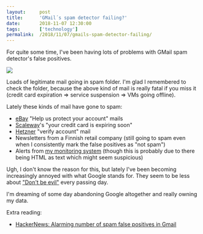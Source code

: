```yaml
---
layout:     post
title:      'GMail´s spam detector failing?'
date:       2018-11-07 12:30:00
tags:       ['technology']
permalink:  /2018/11/07/gmails-spam-detector-failing/
---
```


For quite some time, I've been having lots of problems with GMail spam detector's false
positives.

![](/images/2018/gmail-spam-false-positive-scaleway.png)

Loads of legitimate mail going in spam folder. I'm glad I remembered to check the folder,
because the above kind of mail is really fatal if you miss it (credit card expiration =>
service suspension => VMs going offline).

Lately these kinds of mail have gone to spam:

- [eBay](https://www.ebay.com/) "Help us protect your account" mails
- [Scaleway](https://www.scaleway.com/)'s "your credit card is expiring soon"
- [Hetzner](https://www.hetzner.com/) "verify account" mail
- Newsletters from a Finnish retail company (still going to spam even when I consistently
  mark the false positives as "not spam")
- Alerts from [my monitoring system](https://github.com/function61/lambda-alertmanager)
  (though this is probably due to there being HTML as text which might seem suspicious)

Ugh, I don't know the reason for this, but lately I've been becoming increasingly annoyed
with what Google stands for. They seem to be less about
["Don't be evil"](https://gizmodo.com/google-removes-nearly-all-mentions-of-dont-be-evil-from-1826153393)
every passing day.

I'm dreaming of some day abandoning Google altogether and really owning my data.

Extra reading:

- [HackerNews: Alarming number of spam false positives in Gmail](https://news.ycombinator.com/item?id=9190119)
